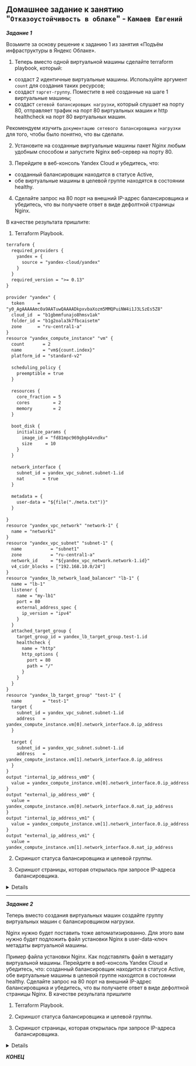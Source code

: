 ## Домашнее задание к занятию "`Отказоустойчивость в облаке`" - `Камаев Евгений`

***Задание 1***

Возьмите за основу решение к заданию 1 из занятия «Подъём инфраструктуры в Яндекс Облаке».

1. Теперь вместо одной виртуальной машины сделайте terraform playbook, который:
* создаст 2 идентичные виртуальные машины. Используйте аргумент `count` для создания таких ресурсов;
* создаст `таргет-группу`. Поместите в неё созданные на шаге 1 виртуальные машины;
* создаст `сетевой балансировщик нагрузки`, который слушает на порту 80, отправляет трафик на порт 80 виртуальных машин и http healthcheck на порт 80 виртуальных машин.

Рекомендуем изучить `документацию сетевого балансировщика нагрузки` для того, чтобы было понятно, что вы сделали.

2. Установите на созданные виртуальные машины пакет Nginx любым удобным способом и запустите Nginx веб-сервер на порту 80.

3. Перейдите в веб-консоль Yandex Cloud и убедитесь, что:
* созданный балансировщик находится в статусе Active,
* обе виртуальные машины в целевой группе находятся в состоянии healthy.

4. Сделайте запрос на 80 порт на внешний IP-адрес балансировщика и убедитесь, что вы получаете ответ в виде дефолтной страницы Nginx.

В качестве результата пришлите:

1. Terraform Playbook.

```
terraform {
  required_providers {
    yandex = {
      source = "yandex-cloud/yandex"
    }
  }
  required_version = ">= 0.13"
}

provider "yandex" {
  token     = "y0_AgAAAAAmc0a9AATuwQAAAADkpxvbaXozm5MMQPuiNW4i1J3LSzEs5Z8"
  cloud_id  = "b1gbmmfunajo8hmsv1ak"
  folder_id = "b1g2oala3k7fbcaisetm"
  zone      = "ru-central1-a"
}
resource "yandex_compute_instance" "vm" {
  count       = 2
  name        = "vm${count.index}"
  platform_id = "standard-v2"

  scheduling_policy {
    preemptible = true
  }

  resources {
    core_fraction = 5
    cores         = 2
    memory        = 2
  }

  boot_disk {
    initialize_params {
      image_id = "fd81mpc969gbg44vndkv"
      size     = 10
    }
  }

  network_interface {
    subnet_id = yandex_vpc_subnet.subnet-1.id
    nat       = true
  }

  metadata = {
    user-data = "${file("./meta.txt")}"
  }

}
resource "yandex_vpc_network" "network-1" {
  name = "network1"
}
resource "yandex_vpc_subnet" "subnet-1" {
  name           = "subnet1"
  zone           = "ru-central1-a"
  network_id     = "${yandex_vpc_network.network-1.id}"
  v4_cidr_blocks = ["192.168.10.0/24"]
}
resource "yandex_lb_network_load_balancer" "lb-1" {
  name = "lb-1"
  listener {
    name = "my-lb1"
    port = 80
    external_address_spec {
      ip_version = "ipv4"
    }
  }
  attached_target_group {
    target_group_id = yandex_lb_target_group.test-1.id
    healthcheck {
      name = "http"
      http_options {
        port = 80
        path = "/"
      }
    }
  }
}
resource "yandex_lb_target_group" "test-1" {
  name        = "test-1"
  target {
    subnet_id = yandex_vpc_subnet.subnet-1.id
    address   = yandex_compute_instance.vm[0].network_interface.0.ip_address
  }

  target {
    subnet_id = yandex_vpc_subnet.subnet-1.id
    address   = yandex_compute_instance.vm[1].network_interface.0.ip_address
  }
}
output "internal_ip_address_vm0" {
  value = yandex_compute_instance.vm[0].network_interface.0.ip_address
}
output "external_ip_address_vm0" {
  value = yandex_compute_instance.vm[0].network_interface.0.nat_ip_address
}
output "internal_ip_address_vm1" {
  value = yandex_compute_instance.vm[1].network_interface.0.ip_address
}
output "external_ip_address_vm1" {
  value = yandex_compute_instance.vm[1].network_interface.0.nat_ip_address
```

2. Скриншот статуса балансировщика и целевой группы.

3. Скриншот страницы, которая открылась при запросе IP-адреса балансировщика.

<details>

![Screnshot](https://github.com/7Evgen7/Netology/blob/main/JPG/SFLT_03/10_3_1.jpg)

![Screnshot](https://github.com/7Evgen7/Netology/blob/main/JPG/SFLT_03/10_3_1.jpg)

</details>

---

***Задание 2***

Теперь вместо создания виртуальных машин создайте группу виртуальных машин с балансировщиком нагрузки.

Nginx нужно будет поставить тоже автоматизированно. Для этого вам нужно будет подложить файл установки Nginx в user-data-ключ метадаты виртуальной машины.

Пример файла установки Nginx.
Как подставлять файл в метадату виртуальной машины.
Перейдите в веб-консоль Yandex Cloud и убедитесь, что:
созданный балансировщик находится в статусе Active,
обе виртуальные машины в целевой группе находятся в состоянии healthy.
Сделайте запрос на 80 порт на внешний IP-адрес балансировщика и убедитесь, что вы получаете ответ в виде дефолтной страницы Nginx.
В качестве результата пришлите

1. Terraform Playbook.

2. Скриншот статуса балансировщика и целевой группы.

3. Скриншот страницы, которая открылась при запросе IP-адреса балансировщика.
<details>

![Screnshot](https://github.com/7Evgen7/Netology/blob/main/JPG/SFLT_03/10_3_2_1.jpg)

![Screnshot](https://github.com/7Evgen7/Netology/blob/main/JPG/SFLT_03/10_3_2_2.jpg)

![Screnshot](https://github.com/7Evgen7/Netology/blob/main/JPG/SFLT_03/10_3_2_3.jpg)

</details>



***КОНЕЦ***
